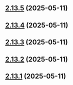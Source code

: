 ## [2.13.5](https://github.com/ghoshRitesh12/aniwatch-api/compare/v2.13.4...v2.13.5) (2025-05-11)



## [2.13.4](https://github.com/ghoshRitesh12/aniwatch-api/compare/v2.13.3...v2.13.4) (2025-05-11)



## [2.13.3](https://github.com/ghoshRitesh12/aniwatch-api/compare/v2.13.2...v2.13.3) (2025-05-11)



## [2.13.2](https://github.com/ghoshRitesh12/aniwatch-api/compare/v2.13.1...v2.13.2) (2025-05-11)



## [2.13.1](https://github.com/ghoshRitesh12/aniwatch-api/compare/v2.13.0...v2.13.1) (2025-05-11)



